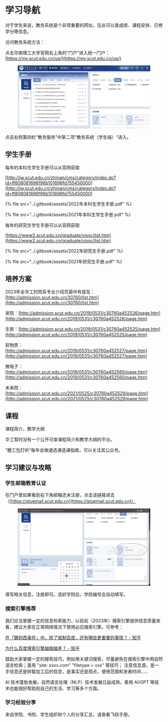 # 学习导航

对于学生来说，教务系统是个非常重要的网址，在此可以查成绩、课程安排、已修学分等信息。

访问教务系统方法：

点击华南理工大学官网右上角的“门户”进入统一门户：[https://my.scut.edu.cn/up/](https://my.scut.edu.cn/up/)

<figure><img src="../.gitbook/assets/Screenshot 2023-08-18 at 23.40.43.png" alt=""><figcaption></figcaption></figure>

点击右侧第四栏“教务服务”中第二项“教务系统（学生端）“进入。

## 学生手册

每年的本科生学生手册可以从官网获取

[http://jw.scut.edu.cn/zhinan/cms/category/index.do?id=ff808081696f96b101696fd755450000](http://jw.scut.edu.cn/zhinan/cms/category/index.do?id=ff808081696f96b101696fd755450000)

{% file src="../.gitbook/assets/2022年本科生学生手册.pdf" %}

{% file src="../.gitbook/assets/2021年本科生学生手册.pdf" %}

每年的研究生学生手册可以从官网获取

[https://www2.scut.edu.cn/graduate/yjssc/list.htm](https://www2.scut.edu.cn/graduate/yjssc/list.htm)

{% file src="../.gitbook/assets/2022年研究生手册.pdf" %}

{% file src="../.gitbook/assets/2021年研究生手册.pdf" %}



## 培养方案



2023年全华工的院系专业介绍页面中有提及：[http://admission.scut.edu.cn/30760/list.htm](http://admission.scut.edu.cn/30760/list.htm)

吴院：[http://admission.scut.edu.cn/2019/0531/c30760a452526/page.htm](http://admission.scut.edu.cn/2019/0531/c30760a452526/page.htm)

生医：[http://admission.scut.edu.cn/2019/0531/c30760a452525/page.htm](http://admission.scut.edu.cn/2019/0531/c30760a452525/page.htm)

软物质：[http://admission.scut.edu.cn/2019/0531/c30760a452527/page.htm](http://admission.scut.edu.cn/2019/0531/c30760a452527/page.htm)

微电子：[http://admission.scut.edu.cn/2019/0531/c30760a452560/page.htm](http://admission.scut.edu.cn/2019/0531/c30760a452560/page.htm)

未来院：[http://admission.scut.edu.cn/2021/0525/c30760a452529/page.htm](http://admission.scut.edu.cn/2021/0525/c30760a452529/page.htm)

## 课程

课程简介、教学大纲

华工暂时没有一个公开可查课程简介和教学大纲的平台。

“鲤工包打听“每年会做通选课选课指南，可以关注其公众号。

## 学习建议与攻略

### 学生邮箱教育认证

在门户里如果看到右下角邮箱还未注册，点击该链接进去（[https://stuemail.scut.edu.cn](https://stuemail.scut.edu.cn)）

<figure><img src="../.gitbook/assets/image (3).png" alt=""><figcaption></figcaption></figure>

填写相关信息，注册即可。选好学院后，学院编号会自动填写。

### 搜索引擎推荐

我们应当掌握一定的信息检索能力，以目前（2023年）搜索引擎提供信息质量来看，建议大家在正常网络情况下使用必应搜索引擎。可参考：

[在「魏则西事件」中，除了抵制百度，还有哪些更重要的事情？ - 知乎 ](https://www.zhihu.com/question/45131598)

[为什么百度搜索引擎越做越差？ - 知乎](https://www.zhihu.com/question/600520290)

鼓励大家掌握一定的搜索技巧，例如用关键词搜索，尽量避免在搜索引擎中用自然语言检索；善用 "site: xxxx.com" "filetype = xxx" 等技巧； 注意信息源，是一手信息还是转载加工后的信息，是事实还是观点，使用范围和发表时间……

AI 技术蓬勃发展，自然语言处理（NLP）技术发展日益成熟，善用 AI/GPT 等技术也能很好帮助到自己的生活、学习等多个方面。

### 学习经验分享

来自学院、书院、学生组织和个人的分享汇总，请查看飞跃手册。

